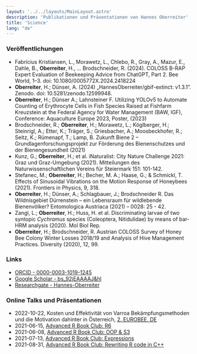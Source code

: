 ```yaml
---
layout: '../../layouts/MainLayout.astro'
description: 'Publikationen und Präsentationen von Hannes Oberreiter'
title: 'Science'
lang: "de"
---
```


### Veröffentlichungen

- Fabricius Kristiansen, L., Morawetz, L., Chlebo, R., Gray, A., Mazur, E., Dahle, B., **Oberreiter**, H., … Brodschneider, R. (2024). COLOSS B-RAP Expert Evaluation of Beekeeping Advice from ChatGPT, Part 2. Bee World, 1–3. doi: 10.1080/0005772X.2024.2418224
- **Oberreiter**, H.; Dünser, A. (2024) „HannesOberreiter/gbif-extinct: v1.3.1“. Zenodo. doi: 10.5281/zenodo.12599948.
- **Oberreiter**, H.; Dünser A.; Lahnsteiner F. Utilizing YOLOv5 to Automate Counting of Erythrocyte Cells in Fish Species Raised at Fishfarm Kreuzstein at the Federal Agency for Water Management (BAW, IGF), Conference: Aquaculture Europe 2023, Poster, (2023)
- Brodschneider, R.; **Oberreiter**, H.; Morawetz, L.; Köglberger, H.; Steinrigl, A.; Etter, K.; Träger, S.; Griesbacher, A.; Moosbeckhofer, R.; Seitz, K.; Rümenapf, T.; Lamp, B. Zukunft Biene 2 – Grundlagenforschungsprojekt zur Förderung des Bienenschutzes und der Bienengesundheit (2021)
- Kunz, G.; **Oberreiter**, H.; et al. iNaturalist: City Nature Challenge 2021: Graz und Graz-Umgebung (2021). Mitteilungen des Naturwissenschaftlichen Vereins für Steiermark 151: 101-142.
- Stefanec, M.; **Oberreiter**, H.; Becher, M. A.; Haase, G.; & Schmickl, T. Effects of Sinusoidal Vibrations on the Motion Response of Honeybees (2021). Frontiers in Physics, 9, 318.
- **Oberreiter**, H.; Dünser, A.; Schlagbauer, J.; Brodschneider R. Das Wildnisgebiet Dürrenstein – ein Lebensraum für wildlebende Bienenvölker? Entomologica Austriaca (2021) – 0028: 25 - 42.
- Zangl, L.; **Oberreiter**, H.; Huss, H. et al. Discriminating larvae of two syntopic *Cychramus* species (Coleoptera, Nitidulidae) by means of bar-HRM analysis (2020). Mol Biol Rep.
- **Oberreiter**, H.; Brodschneider, R. Austrian COLOSS Survey of Honey Bee Colony Winter Losses 2018/19 and Analysis of Hive Management Practices. Diversity (2020), 12, 99.

### Links

- [ORCID - 0000-0003-1019-1245](https://orcid.org/0000-0003-1019-1245)
- [Google Scholar - bs_92jEAAAAJ&hl](https://scholar.google.com/citations?user=bs_92jEAAAAJ&hl)
- [Researchgate - Hannes-Oberreiter](https://www.researchgate.net/profile/Hannes-Oberreiter)

### Online Talks und Präsentationen

- 2022-10-22, Kosten und Effektivität von Varroa Bekämpfungsmethoden und die Motivation dahinter in Österreich, [2. EUROBEE, DE](https://berufsimker.de/)
- 2021-06-15, [Advanced R Book Club: R6](https://youtu.be/NXmlqK2LxWw)
- 2021-06-08, [Advanced R Book Club: OOP & S3](https://youtu.be/NeHtEGab1Og)
- 2021-07-13, [Advanced R Book Club: Expressions](https://youtu.be/Jc_R4yFsYeE)
- 2021-08-31, [Advanced R Book Club: Rewriting R code in C++](https://youtu.be/nske4iqsgh0)
